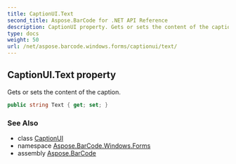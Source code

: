 ```yaml
---
title: CaptionUI.Text
second_title: Aspose.BarCode for .NET API Reference
description: CaptionUI property. Gets or sets the content of the caption
type: docs
weight: 50
url: /net/aspose.barcode.windows.forms/captionui/text/
---
```

## CaptionUI.Text property

Gets or sets the content of the caption.

```csharp
public string Text { get; set; }
```

### See Also

* class [CaptionUI](../)
* namespace [Aspose.BarCode.Windows.Forms](../../captionui/)
* assembly [Aspose.BarCode](../../../)


